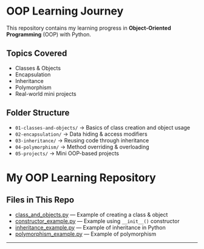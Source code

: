 
# OOP Learning Journey

This repository contains my learning progress in **Object-Oriented Programming** (OOP) with Python.

##  Topics Covered
- Classes & Objects
- Encapsulation
- Inheritance
- Polymorphism
- Real-world mini projects

##   Folder Structure
- `01-classes-and-objects/` → Basics of class creation and object usage
- `02-encapsulation/` → Data hiding & access modifiers
- `03-inheritance/` → Reusing code through inheritance
- `04-polymorphism/` → Method overriding & overloading
- `05-projects/` → Mini OOP-based projects
# My OOP Learning Repository

##  Files in This Repo
- [class_and_objects.py](class_and_objects.py) — Example of creating a class & object  
- [constructor_example.py](constructor_example.py) — Example using `__init__()` constructor  
- [inheritance_example.py](inheritance_example.py) — Example of inheritance in Python  
- [polymorphism_example.py](polymorphism_example.py) — Example of polymorphism

---



